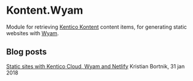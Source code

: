 # Kontent.Wyam

Module for retrieving [Kentico Kontent](https://kontent.io) content items, for generating static websites with [Wyam](https://wyam.io).

## Blog posts

[Static sites with Kentico Cloud, Wyam and Netlify](https://www.kenticotricks.com/blog/static-sites-with-kentico-cloud) Kristian Bortnik, 31 jan 2018
